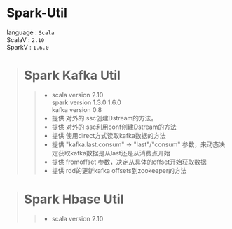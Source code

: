 # Spark-Util 

language : `Scala` <br>
ScalaV   : `2.10` <br>
SparkV   : `1.6.0` <br>

> # Spark Kafka Util <br>
>> * scala version 2.10 <br>
 spark version 1.3.0 1.6.0 <br>
 kafka version 0.8 <br>
>> * 提供 对外的 ssc创建Dstream的方法。
>> * 提供 对外的 ssc利用conf创建Dstream的方法
>> * 提供 使用direct方式读取kafka数据的方法
>> * 提供 "kafka.last.consum" -> "last"/"consum" 参数，来动态决定获取kafka数据是从last还是从消费点开始
>> * 提供 fromoffset 参数，决定从具体的offset开始获取数据
>> * 提供 rdd的更新kafka offsets到zookeeper的方法

> # Spark Hbase Util <br>
>> * scala version 2.10 <br>


